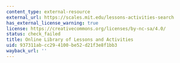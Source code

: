 ```yaml
---
content_type: external-resource
external_url: https://scales.mit.edu/lessons-activities-search
has_external_license_warning: true
license: https://creativecommons.org/licenses/by-nc-sa/4.0/
status: check_failed
title: Online Library of Lessons and Activities
uid: 937311ab-cc29-4100-be52-d21f3e8f1bb3
wayback_url: ''
---
```

